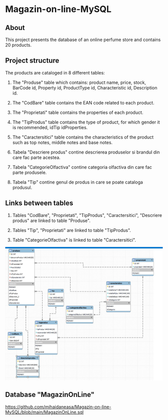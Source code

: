# Magazin-on-line-MySQL
## About
This project presents the database of an online perfume store and contains 20 products.

## Project structure
The products are cataloged in 8 different tables:

1. The "Produse" table which contains: product name, price, stock, BarCode id, Property id, ProductType id, Characteristic id, Description id.

2. The "CodBare" table contains the EAN code related to each product.

3. The "Proprietati" table contains the properties of each product.

4. The "TipProdus" table contains the type of product, for which gender it is recommended, idTip idProperties.

5. The "Caractersitici" table contains the characteristics of the product such as top notes, middle notes and base notes.

6. Tabela "Descriere produs" contine descrierea produselor si brandul din care fac parte acestea.

7. Tabela "CategorieOlfactiva" contine categoria olfactiva din care fac parte produsele.

8. Tabela "Tip" contine genul de produs in care se poate cataloga produsul.

## Links between tables
1. Tables "CodBare", "Proprietati", "TipProdus", "Caractersitici", "Descriere produs" are linked to table "Produse".

2. Tables "Tip", "Proprietati" are linked to table "TipProdus".

3. Table "CategorieOlfactiva" is linked to table "Caractersitici".

![Imagine](https://github.com/mihaidaneasa/Magazin-on-line-MySQL/blob/main/Schema%20legaturi%20tabele.jpg)

## Database "MagazinOnLine"
https://github.com/mihaidaneasa/Magazin-on-line-MySQL/blob/main/MagazinOnLine.sql

